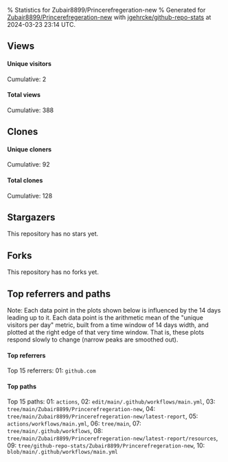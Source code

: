 % Statistics for Zubair8899/Princerefregeration-new
% Generated for [Zubair8899/Princerefregeration-new](https://github.com/Zubair8899/Princerefregeration-new) with [jgehrcke/github-repo-stats](https://github.com/jgehrcke/github-repo-stats) at 2024-03-23 23:14 UTC.


## Views

#### Unique visitors
<div id="chart_views_unique" class="full-width-chart"></div>

Cumulative: 2

#### Total views
<div id="chart_views_total" class="full-width-chart"></div>

Cumulative: 388

<div class="pagebreak-for-print"> </div>

## Clones

#### Unique cloners
<div id="chart_clones_unique" class="full-width-chart"></div>

Cumulative: 92

#### Total clones
<div id="chart_clones_total" class="full-width-chart"></div>

Cumulative: 128



<div class="pagebreak-for-print"> </div>



## Stargazers

This repository has no stars yet.



## Forks

This repository has no forks yet.



<div class="pagebreak-for-print"> </div>



## Top referrers and paths


Note: Each data point in the plots shown below is influenced by the 14 days
leading up to it. Each data point is the arithmetic mean of the "unique
visitors per day" metric, built from a time window of 14 days width, and
plotted at the right edge of that very time window. That is, these plots
respond slowly to change (narrow peaks are smoothed out).




#### Top referrers


<div id="chart_referrers_top_n_alltime" class="full-width-chart"></div>

Top 15 referrers: 01: `github.com`





#### Top paths


<div id="chart_paths_top_n_alltime" class="full-width-chart"></div>

Top 15 paths: 01: `actions`, 02: `edit/main/.github/workflows/main.yml`, 03: `tree/main/Zubair8899/Princerefregeration-new`, 04: `tree/main/Zubair8899/Princerefregeration-new/latest-report`, 05: `actions/workflows/main.yml`, 06: `tree/main`, 07: `tree/main/.github/workflows`, 08: `tree/main/Zubair8899/Princerefregeration-new/latest-report/resources`, 09: `tree/github-repo-stats/Zubair8899/Princerefregeration-new`, 10: `blob/main/.github/workflows/main.yml`


<script type="text/javascript">
    vegaEmbed('#chart_views_unique', {"$schema": "https://vega.github.io/schema/vega-lite/v4.17.0.json", "config": {"arc": {"fill": "#1b1e23"}, "area": {"fill": "#1b1e23"}, "axisBottom": {"domainColor": "#a9b4c4", "gridColor": "#a9b4c4", "labelColor": "#1b1e23", "labelFont": "relative-mono-11-pitch-pro, Menlo, monospace", "tickColor": "#a9b4c4", "titleColor": "#1b1e23", "titleFont": "relative-mono-11-pitch-pro, Menlo, monospace"}, "axisLeft": {"domainColor": "#a9b4c4", "gridColor": "#a9b4c4", "labelColor": "#1b1e23", "labelFont": "relative-mono-11-pitch-pro, Menlo, monospace", "tickColor": "#a9b4c4", "titleColor": "#1b1e23", "titleFont": "relative-mono-11-pitch-pro, Menlo, monospace"}, "axisX": {"grid": false}, "axisY": {"grid": false, "labelBound": true}, "background": "#FFFFFF", "group": {"fill": "#FFFFFF"}, "header": {"fontWeight": 400, "labelFont": "relative-mono-11-pitch-pro, Menlo, monospace", "titleFont": "relative-mono-11-pitch-pro, Menlo, monospace"}, "legend": {"labelFont": "relative-mono-11-pitch-pro, Menlo, monospace", "symbolSize": 200, "symbolType": "circle", "titleFont": "relative-mono-11-pitch-pro, Menlo, monospace"}, "line": {"color": "#1b1e23", "stroke": "#1b1e23"}, "path": {"stroke": "#1b1e23"}, "point": {"color": "#1b1e23", "cursor": "pointer", "filled": true, "size": 20}, "range": {"category": ["#85a2f7", "#ea9755", "#7eb36a", "#f07071", "#bc85d9", "#e587b6", "#a9b4c4", "#d4c05e", "#64b9c4"]}, "style": {"bar": {"fill": "#1b1e23"}, "text": {"font": "relative-mono-11-pitch-pro, Menlo, monospace", "fontWeight": 400}}, "symbol": {"shape": "circle"}, "title": {"anchor": "start", "font": "relative-mono-11-pitch-pro, Menlo, monospace", "fontWeight": 400}, "trail": {"color": "#1b1e23", "stroke": "#1b1e23"}, "view": {"stroke": null}}, "data": {"name": "data-08c12a7ced4953d9f085cef956f7ff7b"}, "datasets": {"data-08c12a7ced4953d9f085cef956f7ff7b": [{"time": "2024-02-23T00:00:00+00:00", "views_total": 7, "views_unique": 1}, {"time": "2024-02-24T00:00:00+00:00", "views_total": 0, "views_unique": 0}, {"time": "2024-02-26T00:00:00+00:00", "views_total": 0, "views_unique": 0}, {"time": "2024-03-08T00:00:00+00:00", "views_total": 381, "views_unique": 1}, {"time": "2024-03-09T00:00:00+00:00", "views_total": 0, "views_unique": 0}, {"time": "2024-03-10T00:00:00+00:00", "views_total": 0, "views_unique": 0}, {"time": "2024-03-11T00:00:00+00:00", "views_total": 0, "views_unique": 0}, {"time": "2024-03-12T00:00:00+00:00", "views_total": 0, "views_unique": 0}, {"time": "2024-03-13T00:00:00+00:00", "views_total": 0, "views_unique": 0}, {"time": "2024-03-14T00:00:00+00:00", "views_total": 0, "views_unique": 0}, {"time": "2024-03-15T00:00:00+00:00", "views_total": 0, "views_unique": 0}, {"time": "2024-03-16T00:00:00+00:00", "views_total": 0, "views_unique": 0}, {"time": "2024-03-17T00:00:00+00:00", "views_total": 0, "views_unique": 0}, {"time": "2024-03-18T00:00:00+00:00", "views_total": 0, "views_unique": 0}, {"time": "2024-03-19T00:00:00+00:00", "views_total": 0, "views_unique": 0}, {"time": "2024-03-20T00:00:00+00:00", "views_total": 0, "views_unique": 0}, {"time": "2024-03-21T00:00:00+00:00", "views_total": 0, "views_unique": 0}, {"time": "2024-03-22T00:00:00+00:00", "views_total": 0, "views_unique": 0}]}, "encoding": {"tooltip": [{"field": "views_unique", "format": ".1f", "title": "views (u)", "type": "quantitative"}, {"field": "time", "format": "%B %e, %Y", "title": "date", "type": "temporal"}], "x": {"axis": {"labelAngle": 25}, "field": "time", "scale": {"domain": ["2024-02-23", "2024-03-22"]}, "timeUnit": "yearmonthdate", "title": "date", "type": "temporal"}, "y": {"axis": {}, "field": "views_unique", "scale": {"domain": [0, 1.1], "type": "linear", "zero": true}, "title": "unique views per day", "type": "quantitative"}}, "height": 200, "mark": {"point": true, "type": "line"}, "padding": 10, "width": "container"}, {"actions": false, "renderer": "svg"}).catch(console.error);
vegaEmbed('#chart_views_total', {"$schema": "https://vega.github.io/schema/vega-lite/v4.17.0.json", "config": {"arc": {"fill": "#1b1e23"}, "area": {"fill": "#1b1e23"}, "axisBottom": {"domainColor": "#a9b4c4", "gridColor": "#a9b4c4", "labelColor": "#1b1e23", "labelFont": "relative-mono-11-pitch-pro, Menlo, monospace", "tickColor": "#a9b4c4", "titleColor": "#1b1e23", "titleFont": "relative-mono-11-pitch-pro, Menlo, monospace"}, "axisLeft": {"domainColor": "#a9b4c4", "gridColor": "#a9b4c4", "labelColor": "#1b1e23", "labelFont": "relative-mono-11-pitch-pro, Menlo, monospace", "tickColor": "#a9b4c4", "titleColor": "#1b1e23", "titleFont": "relative-mono-11-pitch-pro, Menlo, monospace"}, "axisX": {"grid": false}, "axisY": {"grid": false, "labelBound": true}, "background": "#FFFFFF", "group": {"fill": "#FFFFFF"}, "header": {"fontWeight": 400, "labelFont": "relative-mono-11-pitch-pro, Menlo, monospace", "titleFont": "relative-mono-11-pitch-pro, Menlo, monospace"}, "legend": {"labelFont": "relative-mono-11-pitch-pro, Menlo, monospace", "symbolSize": 200, "symbolType": "circle", "titleFont": "relative-mono-11-pitch-pro, Menlo, monospace"}, "line": {"color": "#1b1e23", "stroke": "#1b1e23"}, "path": {"stroke": "#1b1e23"}, "point": {"color": "#1b1e23", "cursor": "pointer", "filled": true, "size": 20}, "range": {"category": ["#85a2f7", "#ea9755", "#7eb36a", "#f07071", "#bc85d9", "#e587b6", "#a9b4c4", "#d4c05e", "#64b9c4"]}, "style": {"bar": {"fill": "#1b1e23"}, "text": {"font": "relative-mono-11-pitch-pro, Menlo, monospace", "fontWeight": 400}}, "symbol": {"shape": "circle"}, "title": {"anchor": "start", "font": "relative-mono-11-pitch-pro, Menlo, monospace", "fontWeight": 400}, "trail": {"color": "#1b1e23", "stroke": "#1b1e23"}, "view": {"stroke": null}}, "data": {"name": "data-08c12a7ced4953d9f085cef956f7ff7b"}, "datasets": {"data-08c12a7ced4953d9f085cef956f7ff7b": [{"time": "2024-02-23T00:00:00+00:00", "views_total": 7, "views_unique": 1}, {"time": "2024-02-24T00:00:00+00:00", "views_total": 0, "views_unique": 0}, {"time": "2024-02-26T00:00:00+00:00", "views_total": 0, "views_unique": 0}, {"time": "2024-03-08T00:00:00+00:00", "views_total": 381, "views_unique": 1}, {"time": "2024-03-09T00:00:00+00:00", "views_total": 0, "views_unique": 0}, {"time": "2024-03-10T00:00:00+00:00", "views_total": 0, "views_unique": 0}, {"time": "2024-03-11T00:00:00+00:00", "views_total": 0, "views_unique": 0}, {"time": "2024-03-12T00:00:00+00:00", "views_total": 0, "views_unique": 0}, {"time": "2024-03-13T00:00:00+00:00", "views_total": 0, "views_unique": 0}, {"time": "2024-03-14T00:00:00+00:00", "views_total": 0, "views_unique": 0}, {"time": "2024-03-15T00:00:00+00:00", "views_total": 0, "views_unique": 0}, {"time": "2024-03-16T00:00:00+00:00", "views_total": 0, "views_unique": 0}, {"time": "2024-03-17T00:00:00+00:00", "views_total": 0, "views_unique": 0}, {"time": "2024-03-18T00:00:00+00:00", "views_total": 0, "views_unique": 0}, {"time": "2024-03-19T00:00:00+00:00", "views_total": 0, "views_unique": 0}, {"time": "2024-03-20T00:00:00+00:00", "views_total": 0, "views_unique": 0}, {"time": "2024-03-21T00:00:00+00:00", "views_total": 0, "views_unique": 0}, {"time": "2024-03-22T00:00:00+00:00", "views_total": 0, "views_unique": 0}]}, "encoding": {"tooltip": [{"field": "views_total", "format": ".1f", "title": "views (t)", "type": "quantitative"}, {"field": "time", "format": "%B %e, %Y", "title": "date", "type": "temporal"}], "x": {"axis": {"labelAngle": 25}, "field": "time", "scale": {"domain": ["2024-02-23", "2024-03-22"]}, "timeUnit": "yearmonthdate", "title": "date", "type": "temporal"}, "y": {"axis": {"values": [1, 10, 50, 100, 500, 1000, 5000, 10000]}, "field": "views_total", "scale": {"domain": [0, 419.1], "type": "symlog", "zero": true}, "title": "total views per day", "type": "quantitative"}}, "height": 200, "mark": {"point": true, "type": "line"}, "padding": 10, "width": "container"}, {"actions": false, "renderer": "svg"}).catch(console.error);
vegaEmbed('#chart_clones_unique', {"$schema": "https://vega.github.io/schema/vega-lite/v4.17.0.json", "config": {"arc": {"fill": "#1b1e23"}, "area": {"fill": "#1b1e23"}, "axisBottom": {"domainColor": "#a9b4c4", "gridColor": "#a9b4c4", "labelColor": "#1b1e23", "labelFont": "relative-mono-11-pitch-pro, Menlo, monospace", "tickColor": "#a9b4c4", "titleColor": "#1b1e23", "titleFont": "relative-mono-11-pitch-pro, Menlo, monospace"}, "axisLeft": {"domainColor": "#a9b4c4", "gridColor": "#a9b4c4", "labelColor": "#1b1e23", "labelFont": "relative-mono-11-pitch-pro, Menlo, monospace", "tickColor": "#a9b4c4", "titleColor": "#1b1e23", "titleFont": "relative-mono-11-pitch-pro, Menlo, monospace"}, "axisX": {"grid": false}, "axisY": {"grid": false, "labelBound": true}, "background": "#FFFFFF", "group": {"fill": "#FFFFFF"}, "header": {"fontWeight": 400, "labelFont": "relative-mono-11-pitch-pro, Menlo, monospace", "titleFont": "relative-mono-11-pitch-pro, Menlo, monospace"}, "legend": {"labelFont": "relative-mono-11-pitch-pro, Menlo, monospace", "symbolSize": 200, "symbolType": "circle", "titleFont": "relative-mono-11-pitch-pro, Menlo, monospace"}, "line": {"color": "#1b1e23", "stroke": "#1b1e23"}, "path": {"stroke": "#1b1e23"}, "point": {"color": "#1b1e23", "cursor": "pointer", "filled": true, "size": 20}, "range": {"category": ["#85a2f7", "#ea9755", "#7eb36a", "#f07071", "#bc85d9", "#e587b6", "#a9b4c4", "#d4c05e", "#64b9c4"]}, "style": {"bar": {"fill": "#1b1e23"}, "text": {"font": "relative-mono-11-pitch-pro, Menlo, monospace", "fontWeight": 400}}, "symbol": {"shape": "circle"}, "title": {"anchor": "start", "font": "relative-mono-11-pitch-pro, Menlo, monospace", "fontWeight": 400}, "trail": {"color": "#1b1e23", "stroke": "#1b1e23"}, "view": {"stroke": null}}, "data": {"name": "data-5898b81d91f8a5a80032bd66c7b5d34a"}, "datasets": {"data-5898b81d91f8a5a80032bd66c7b5d34a": [{"clones_total": 5, "clones_unique": 4, "time": "2024-02-23T00:00:00+00:00"}, {"clones_total": 1, "clones_unique": 1, "time": "2024-02-24T00:00:00+00:00"}, {"clones_total": 1, "clones_unique": 1, "time": "2024-02-26T00:00:00+00:00"}, {"clones_total": 61, "clones_unique": 27, "time": "2024-03-08T00:00:00+00:00"}, {"clones_total": 4, "clones_unique": 4, "time": "2024-03-09T00:00:00+00:00"}, {"clones_total": 4, "clones_unique": 4, "time": "2024-03-10T00:00:00+00:00"}, {"clones_total": 5, "clones_unique": 5, "time": "2024-03-11T00:00:00+00:00"}, {"clones_total": 2, "clones_unique": 2, "time": "2024-03-12T00:00:00+00:00"}, {"clones_total": 4, "clones_unique": 3, "time": "2024-03-13T00:00:00+00:00"}, {"clones_total": 3, "clones_unique": 3, "time": "2024-03-14T00:00:00+00:00"}, {"clones_total": 4, "clones_unique": 4, "time": "2024-03-15T00:00:00+00:00"}, {"clones_total": 6, "clones_unique": 6, "time": "2024-03-16T00:00:00+00:00"}, {"clones_total": 5, "clones_unique": 5, "time": "2024-03-17T00:00:00+00:00"}, {"clones_total": 5, "clones_unique": 5, "time": "2024-03-18T00:00:00+00:00"}, {"clones_total": 4, "clones_unique": 4, "time": "2024-03-19T00:00:00+00:00"}, {"clones_total": 4, "clones_unique": 4, "time": "2024-03-20T00:00:00+00:00"}, {"clones_total": 5, "clones_unique": 5, "time": "2024-03-21T00:00:00+00:00"}, {"clones_total": 5, "clones_unique": 5, "time": "2024-03-22T00:00:00+00:00"}]}, "encoding": {"tooltip": [{"field": "clones_unique", "format": ".1f", "title": "clones (u)", "type": "quantitative"}, {"field": "time", "format": "%B %e, %Y", "title": "date", "type": "temporal"}], "x": {"axis": {"labelAngle": 25}, "field": "time", "scale": {"domain": ["2024-02-23", "2024-03-22"]}, "timeUnit": "yearmonthdate", "title": "date", "type": "temporal"}, "y": {"axis": {}, "field": "clones_unique", "scale": {"domain": [0, 29.700000000000003], "type": "linear", "zero": true}, "title": "unique clones per day", "type": "quantitative"}}, "height": 200, "mark": {"point": true, "type": "line"}, "padding": 10, "width": "container"}, {"actions": false, "renderer": "svg"}).catch(console.error);
vegaEmbed('#chart_clones_total', {"$schema": "https://vega.github.io/schema/vega-lite/v4.17.0.json", "config": {"arc": {"fill": "#1b1e23"}, "area": {"fill": "#1b1e23"}, "axisBottom": {"domainColor": "#a9b4c4", "gridColor": "#a9b4c4", "labelColor": "#1b1e23", "labelFont": "relative-mono-11-pitch-pro, Menlo, monospace", "tickColor": "#a9b4c4", "titleColor": "#1b1e23", "titleFont": "relative-mono-11-pitch-pro, Menlo, monospace"}, "axisLeft": {"domainColor": "#a9b4c4", "gridColor": "#a9b4c4", "labelColor": "#1b1e23", "labelFont": "relative-mono-11-pitch-pro, Menlo, monospace", "tickColor": "#a9b4c4", "titleColor": "#1b1e23", "titleFont": "relative-mono-11-pitch-pro, Menlo, monospace"}, "axisX": {"grid": false}, "axisY": {"grid": false, "labelBound": true}, "background": "#FFFFFF", "group": {"fill": "#FFFFFF"}, "header": {"fontWeight": 400, "labelFont": "relative-mono-11-pitch-pro, Menlo, monospace", "titleFont": "relative-mono-11-pitch-pro, Menlo, monospace"}, "legend": {"labelFont": "relative-mono-11-pitch-pro, Menlo, monospace", "symbolSize": 200, "symbolType": "circle", "titleFont": "relative-mono-11-pitch-pro, Menlo, monospace"}, "line": {"color": "#1b1e23", "stroke": "#1b1e23"}, "path": {"stroke": "#1b1e23"}, "point": {"color": "#1b1e23", "cursor": "pointer", "filled": true, "size": 20}, "range": {"category": ["#85a2f7", "#ea9755", "#7eb36a", "#f07071", "#bc85d9", "#e587b6", "#a9b4c4", "#d4c05e", "#64b9c4"]}, "style": {"bar": {"fill": "#1b1e23"}, "text": {"font": "relative-mono-11-pitch-pro, Menlo, monospace", "fontWeight": 400}}, "symbol": {"shape": "circle"}, "title": {"anchor": "start", "font": "relative-mono-11-pitch-pro, Menlo, monospace", "fontWeight": 400}, "trail": {"color": "#1b1e23", "stroke": "#1b1e23"}, "view": {"stroke": null}}, "data": {"name": "data-5898b81d91f8a5a80032bd66c7b5d34a"}, "datasets": {"data-5898b81d91f8a5a80032bd66c7b5d34a": [{"clones_total": 5, "clones_unique": 4, "time": "2024-02-23T00:00:00+00:00"}, {"clones_total": 1, "clones_unique": 1, "time": "2024-02-24T00:00:00+00:00"}, {"clones_total": 1, "clones_unique": 1, "time": "2024-02-26T00:00:00+00:00"}, {"clones_total": 61, "clones_unique": 27, "time": "2024-03-08T00:00:00+00:00"}, {"clones_total": 4, "clones_unique": 4, "time": "2024-03-09T00:00:00+00:00"}, {"clones_total": 4, "clones_unique": 4, "time": "2024-03-10T00:00:00+00:00"}, {"clones_total": 5, "clones_unique": 5, "time": "2024-03-11T00:00:00+00:00"}, {"clones_total": 2, "clones_unique": 2, "time": "2024-03-12T00:00:00+00:00"}, {"clones_total": 4, "clones_unique": 3, "time": "2024-03-13T00:00:00+00:00"}, {"clones_total": 3, "clones_unique": 3, "time": "2024-03-14T00:00:00+00:00"}, {"clones_total": 4, "clones_unique": 4, "time": "2024-03-15T00:00:00+00:00"}, {"clones_total": 6, "clones_unique": 6, "time": "2024-03-16T00:00:00+00:00"}, {"clones_total": 5, "clones_unique": 5, "time": "2024-03-17T00:00:00+00:00"}, {"clones_total": 5, "clones_unique": 5, "time": "2024-03-18T00:00:00+00:00"}, {"clones_total": 4, "clones_unique": 4, "time": "2024-03-19T00:00:00+00:00"}, {"clones_total": 4, "clones_unique": 4, "time": "2024-03-20T00:00:00+00:00"}, {"clones_total": 5, "clones_unique": 5, "time": "2024-03-21T00:00:00+00:00"}, {"clones_total": 5, "clones_unique": 5, "time": "2024-03-22T00:00:00+00:00"}]}, "encoding": {"tooltip": [{"field": "clones_total", "format": ".1f", "title": "clones (t)", "type": "quantitative"}, {"field": "time", "format": "%B %e, %Y", "title": "date", "type": "temporal"}], "x": {"axis": {"labelAngle": 25}, "field": "time", "scale": {"domain": ["2024-02-23", "2024-03-22"]}, "timeUnit": "yearmonthdate", "title": "date", "type": "temporal"}, "y": {"axis": {}, "field": "clones_total", "scale": {"domain": [0, 67.10000000000001], "type": "linear", "zero": true}, "title": "total clones per day", "type": "quantitative"}}, "height": 200, "mark": {"point": true, "type": "line"}, "padding": 10, "width": "container"}, {"actions": false, "renderer": "svg"}).catch(console.error);
vegaEmbed('#chart_referrers_top_n_alltime', {"$schema": "https://vega.github.io/schema/vega-lite/v4.17.0.json", "config": {"arc": {"fill": "#1b1e23"}, "area": {"fill": "#1b1e23"}, "axisBottom": {"domainColor": "#a9b4c4", "gridColor": "#a9b4c4", "labelColor": "#1b1e23", "labelFont": "relative-mono-11-pitch-pro, Menlo, monospace", "tickColor": "#a9b4c4", "titleColor": "#1b1e23", "titleFont": "relative-mono-11-pitch-pro, Menlo, monospace"}, "axisLeft": {"domainColor": "#a9b4c4", "gridColor": "#a9b4c4", "labelColor": "#1b1e23", "labelFont": "relative-mono-11-pitch-pro, Menlo, monospace", "tickColor": "#a9b4c4", "titleColor": "#1b1e23", "titleFont": "relative-mono-11-pitch-pro, Menlo, monospace"}, "axisX": {"grid": false}, "axisY": {"grid": false}, "background": "#FFFFFF", "group": {"fill": "#FFFFFF"}, "header": {"fontWeight": 400, "labelFont": "relative-mono-11-pitch-pro, Menlo, monospace", "titleFont": "relative-mono-11-pitch-pro, Menlo, monospace"}, "legend": {"labelFont": "relative-mono-11-pitch-pro, Menlo, monospace", "symbolSize": 200, "symbolType": "circle", "titleFont": "relative-mono-11-pitch-pro, Menlo, monospace"}, "line": {"color": "#1b1e23", "stroke": "#1b1e23"}, "path": {"stroke": "#1b1e23"}, "point": {"color": "#1b1e23", "cursor": "pointer", "filled": true, "size": 30}, "range": {"category": ["#85a2f7", "#ea9755", "#7eb36a", "#f07071", "#bc85d9", "#e587b6", "#a9b4c4", "#d4c05e", "#64b9c4"]}, "style": {"bar": {"fill": "#1b1e23"}, "text": {"font": "relative-mono-11-pitch-pro, Menlo, monospace", "fontWeight": 400}}, "symbol": {"shape": "circle"}, "title": {"anchor": "start", "font": "relative-mono-11-pitch-pro, Menlo, monospace", "fontWeight": 400}, "trail": {"color": "#1b1e23", "stroke": "#1b1e23"}, "view": {"stroke": null}}, "data": {"name": "data-ad52ea10a8f02c0edbba8226db3b63a0"}, "datasets": {"data-ad52ea10a8f02c0edbba8226db3b63a0": [{"referrer": "github.com", "time": "2024-03-09T00:00:00+00:00", "views_unique": 1, "views_unique_norm": 0.07142857142857142}, {"referrer": "github.com", "time": "2024-03-10T00:00:00+00:00", "views_unique": 1, "views_unique_norm": 0.07142857142857142}, {"referrer": "github.com", "time": "2024-03-11T00:00:00+00:00", "views_unique": 1, "views_unique_norm": 0.07142857142857142}, {"referrer": "github.com", "time": "2024-03-12T00:00:00+00:00", "views_unique": 1, "views_unique_norm": 0.07142857142857142}, {"referrer": "github.com", "time": "2024-03-13T00:00:00+00:00", "views_unique": 1, "views_unique_norm": 0.07142857142857142}, {"referrer": "github.com", "time": "2024-03-14T00:00:00+00:00", "views_unique": 1, "views_unique_norm": 0.07142857142857142}, {"referrer": "github.com", "time": "2024-03-15T00:00:00+00:00", "views_unique": 1, "views_unique_norm": 0.07142857142857142}, {"referrer": "github.com", "time": "2024-03-16T00:00:00+00:00", "views_unique": 1, "views_unique_norm": 0.07142857142857142}, {"referrer": "github.com", "time": "2024-03-17T00:00:00+00:00", "views_unique": 1, "views_unique_norm": 0.07142857142857142}, {"referrer": "github.com", "time": "2024-03-18T00:00:00+00:00", "views_unique": 1, "views_unique_norm": 0.07142857142857142}, {"referrer": "github.com", "time": "2024-03-19T00:00:00+00:00", "views_unique": 1, "views_unique_norm": 0.07142857142857142}, {"referrer": "github.com", "time": "2024-03-20T00:00:00+00:00", "views_unique": 1, "views_unique_norm": 0.07142857142857142}, {"referrer": "github.com", "time": "2024-03-21T00:00:00+00:00", "views_unique": 1, "views_unique_norm": 0.07142857142857142}]}, "encoding": {"color": {"field": "referrer", "legend": {"direction": "vertical", "orient": "top", "title": "Legend:"}, "sort": {"field": "order"}, "type": "nominal"}, "tooltip": [{"field": "referrer", "type": "nominal"}, {"field": "views_unique_norm", "format": ".2f", "title": "views (14d mean)", "type": "quantitative"}, {"field": "time", "format": "%B %e, %Y", "title": "date", "type": "temporal"}], "x": {"axis": {"labelAngle": 25}, "field": "time", "scale": {"domain": ["2024-02-23", "2024-03-22"]}, "timeUnit": "yearmonthdate", "title": "date", "type": "temporal"}, "y": {"field": "views_unique_norm", "scale": {"domain": [0, 0.07857142857142857], "type": "linear", "zero": true}, "title": "unique visitors per day (mean from last 14 days)", "type": "quantitative"}}, "height": 300, "mark": {"point": true, "type": "line"}, "padding": 10, "width": "container"}, {"actions": false, "renderer": "svg"}).catch(console.error);
vegaEmbed('#chart_paths_top_n_alltime', {"$schema": "https://vega.github.io/schema/vega-lite/v4.17.0.json", "config": {"arc": {"fill": "#1b1e23"}, "area": {"fill": "#1b1e23"}, "axisBottom": {"domainColor": "#a9b4c4", "gridColor": "#a9b4c4", "labelColor": "#1b1e23", "labelFont": "relative-mono-11-pitch-pro, Menlo, monospace", "tickColor": "#a9b4c4", "titleColor": "#1b1e23", "titleFont": "relative-mono-11-pitch-pro, Menlo, monospace"}, "axisLeft": {"domainColor": "#a9b4c4", "gridColor": "#a9b4c4", "labelColor": "#1b1e23", "labelFont": "relative-mono-11-pitch-pro, Menlo, monospace", "tickColor": "#a9b4c4", "titleColor": "#1b1e23", "titleFont": "relative-mono-11-pitch-pro, Menlo, monospace"}, "axisX": {"grid": false}, "axisY": {"grid": false}, "background": "#FFFFFF", "group": {"fill": "#FFFFFF"}, "header": {"fontWeight": 400, "labelFont": "relative-mono-11-pitch-pro, Menlo, monospace", "titleFont": "relative-mono-11-pitch-pro, Menlo, monospace"}, "legend": {"labelFont": "relative-mono-11-pitch-pro, Menlo, monospace", "symbolSize": 200, "symbolType": "circle", "titleFont": "relative-mono-11-pitch-pro, Menlo, monospace"}, "line": {"color": "#1b1e23", "stroke": "#1b1e23"}, "path": {"stroke": "#1b1e23"}, "point": {"color": "#1b1e23", "cursor": "pointer", "filled": true, "size": 30}, "range": {"category": ["#85a2f7", "#ea9755", "#7eb36a", "#f07071", "#bc85d9", "#e587b6", "#a9b4c4", "#d4c05e", "#64b9c4"]}, "style": {"bar": {"fill": "#1b1e23"}, "text": {"font": "relative-mono-11-pitch-pro, Menlo, monospace", "fontWeight": 400}}, "symbol": {"shape": "circle"}, "title": {"anchor": "start", "font": "relative-mono-11-pitch-pro, Menlo, monospace", "fontWeight": 400}, "trail": {"color": "#1b1e23", "stroke": "#1b1e23"}, "view": {"stroke": null}}, "data": {"name": "data-caa9ff62ef15a8a68c4750841e9ff7bb"}, "datasets": {"data-caa9ff62ef15a8a68c4750841e9ff7bb": [{"path": "actions", "time": "2024-03-09T00:00:00+00:00", "views_unique": 1, "views_unique_norm": 0.07142857142857142}, {"path": "actions", "time": "2024-03-10T00:00:00+00:00", "views_unique": 1, "views_unique_norm": 0.07142857142857142}, {"path": "actions", "time": "2024-03-11T00:00:00+00:00", "views_unique": 1, "views_unique_norm": 0.07142857142857142}, {"path": "actions", "time": "2024-03-12T00:00:00+00:00", "views_unique": 1, "views_unique_norm": 0.07142857142857142}, {"path": "actions", "time": "2024-03-13T00:00:00+00:00", "views_unique": 1, "views_unique_norm": 0.07142857142857142}, {"path": "actions", "time": "2024-03-14T00:00:00+00:00", "views_unique": 1, "views_unique_norm": 0.07142857142857142}, {"path": "actions", "time": "2024-03-15T00:00:00+00:00", "views_unique": 1, "views_unique_norm": 0.07142857142857142}, {"path": "actions", "time": "2024-03-16T00:00:00+00:00", "views_unique": 1, "views_unique_norm": 0.07142857142857142}, {"path": "actions", "time": "2024-03-17T00:00:00+00:00", "views_unique": 1, "views_unique_norm": 0.07142857142857142}, {"path": "actions", "time": "2024-03-18T00:00:00+00:00", "views_unique": 1, "views_unique_norm": 0.07142857142857142}, {"path": "actions", "time": "2024-03-19T00:00:00+00:00", "views_unique": 1, "views_unique_norm": 0.07142857142857142}, {"path": "actions", "time": "2024-03-20T00:00:00+00:00", "views_unique": 1, "views_unique_norm": 0.07142857142857142}, {"path": "actions", "time": "2024-03-21T00:00:00+00:00", "views_unique": 1, "views_unique_norm": 0.07142857142857142}, {"path": "edit/main/.github/workflows/main.yml", "time": "2024-03-09T00:00:00+00:00", "views_unique": 1, "views_unique_norm": 0.07142857142857142}, {"path": "edit/main/.github/workflows/main.yml", "time": "2024-03-10T00:00:00+00:00", "views_unique": 1, "views_unique_norm": 0.07142857142857142}, {"path": "edit/main/.github/workflows/main.yml", "time": "2024-03-11T00:00:00+00:00", "views_unique": 1, "views_unique_norm": 0.07142857142857142}, {"path": "edit/main/.github/workflows/main.yml", "time": "2024-03-12T00:00:00+00:00", "views_unique": 1, "views_unique_norm": 0.07142857142857142}, {"path": "edit/main/.github/workflows/main.yml", "time": "2024-03-13T00:00:00+00:00", "views_unique": 1, "views_unique_norm": 0.07142857142857142}, {"path": "edit/main/.github/workflows/main.yml", "time": "2024-03-14T00:00:00+00:00", "views_unique": 1, "views_unique_norm": 0.07142857142857142}, {"path": "edit/main/.github/workflows/main.yml", "time": "2024-03-15T00:00:00+00:00", "views_unique": 1, "views_unique_norm": 0.07142857142857142}, {"path": "edit/main/.github/workflows/main.yml", "time": "2024-03-16T00:00:00+00:00", "views_unique": 1, "views_unique_norm": 0.07142857142857142}, {"path": "edit/main/.github/workflows/main.yml", "time": "2024-03-17T00:00:00+00:00", "views_unique": 1, "views_unique_norm": 0.07142857142857142}, {"path": "edit/main/.github/workflows/main.yml", "time": "2024-03-18T00:00:00+00:00", "views_unique": 1, "views_unique_norm": 0.07142857142857142}, {"path": "edit/main/.github/workflows/main.yml", "time": "2024-03-19T00:00:00+00:00", "views_unique": 1, "views_unique_norm": 0.07142857142857142}, {"path": "edit/main/.github/workflows/main.yml", "time": "2024-03-20T00:00:00+00:00", "views_unique": 1, "views_unique_norm": 0.07142857142857142}, {"path": "edit/main/.github/workflows/main.yml", "time": "2024-03-21T00:00:00+00:00", "views_unique": 1, "views_unique_norm": 0.07142857142857142}, {"path": "tree/main/Zubair8899/Princerefregeration-new", "time": "2024-03-09T00:00:00+00:00", "views_unique": 1, "views_unique_norm": 0.07142857142857142}, {"path": "tree/main/Zubair8899/Princerefregeration-new", "time": "2024-03-10T00:00:00+00:00", "views_unique": 1, "views_unique_norm": 0.07142857142857142}, {"path": "tree/main/Zubair8899/Princerefregeration-new", "time": "2024-03-11T00:00:00+00:00", "views_unique": 1, "views_unique_norm": 0.07142857142857142}, {"path": "tree/main/Zubair8899/Princerefregeration-new", "time": "2024-03-12T00:00:00+00:00", "views_unique": 1, "views_unique_norm": 0.07142857142857142}, {"path": "tree/main/Zubair8899/Princerefregeration-new", "time": "2024-03-13T00:00:00+00:00", "views_unique": 1, "views_unique_norm": 0.07142857142857142}, {"path": "tree/main/Zubair8899/Princerefregeration-new", "time": "2024-03-14T00:00:00+00:00", "views_unique": 1, "views_unique_norm": 0.07142857142857142}, {"path": "tree/main/Zubair8899/Princerefregeration-new", "time": "2024-03-15T00:00:00+00:00", "views_unique": 1, "views_unique_norm": 0.07142857142857142}, {"path": "tree/main/Zubair8899/Princerefregeration-new", "time": "2024-03-16T00:00:00+00:00", "views_unique": 1, "views_unique_norm": 0.07142857142857142}, {"path": "tree/main/Zubair8899/Princerefregeration-new", "time": "2024-03-17T00:00:00+00:00", "views_unique": 1, "views_unique_norm": 0.07142857142857142}, {"path": "tree/main/Zubair8899/Princerefregeration-new", "time": "2024-03-18T00:00:00+00:00", "views_unique": 1, "views_unique_norm": 0.07142857142857142}, {"path": "tree/main/Zubair8899/Princerefregeration-new", "time": "2024-03-19T00:00:00+00:00", "views_unique": 1, "views_unique_norm": 0.07142857142857142}, {"path": "tree/main/Zubair8899/Princerefregeration-new", "time": "2024-03-20T00:00:00+00:00", "views_unique": 1, "views_unique_norm": 0.07142857142857142}, {"path": "tree/main/Zubair8899/Princerefregeration-new", "time": "2024-03-21T00:00:00+00:00", "views_unique": 1, "views_unique_norm": 0.07142857142857142}, {"path": "tree/main/Zubair8899/Princerefregeration-new/latest-report", "time": "2024-03-09T00:00:00+00:00", "views_unique": 1, "views_unique_norm": 0.07142857142857142}, {"path": "tree/main/Zubair8899/Princerefregeration-new/latest-report", "time": "2024-03-10T00:00:00+00:00", "views_unique": 1, "views_unique_norm": 0.07142857142857142}, {"path": "tree/main/Zubair8899/Princerefregeration-new/latest-report", "time": "2024-03-11T00:00:00+00:00", "views_unique": 1, "views_unique_norm": 0.07142857142857142}, {"path": "tree/main/Zubair8899/Princerefregeration-new/latest-report", "time": "2024-03-12T00:00:00+00:00", "views_unique": 1, "views_unique_norm": 0.07142857142857142}, {"path": "tree/main/Zubair8899/Princerefregeration-new/latest-report", "time": "2024-03-13T00:00:00+00:00", "views_unique": 1, "views_unique_norm": 0.07142857142857142}, {"path": "tree/main/Zubair8899/Princerefregeration-new/latest-report", "time": "2024-03-14T00:00:00+00:00", "views_unique": 1, "views_unique_norm": 0.07142857142857142}, {"path": "tree/main/Zubair8899/Princerefregeration-new/latest-report", "time": "2024-03-15T00:00:00+00:00", "views_unique": 1, "views_unique_norm": 0.07142857142857142}, {"path": "tree/main/Zubair8899/Princerefregeration-new/latest-report", "time": "2024-03-16T00:00:00+00:00", "views_unique": 1, "views_unique_norm": 0.07142857142857142}, {"path": "tree/main/Zubair8899/Princerefregeration-new/latest-report", "time": "2024-03-17T00:00:00+00:00", "views_unique": 1, "views_unique_norm": 0.07142857142857142}, {"path": "tree/main/Zubair8899/Princerefregeration-new/latest-report", "time": "2024-03-18T00:00:00+00:00", "views_unique": 1, "views_unique_norm": 0.07142857142857142}, {"path": "tree/main/Zubair8899/Princerefregeration-new/latest-report", "time": "2024-03-19T00:00:00+00:00", "views_unique": 1, "views_unique_norm": 0.07142857142857142}, {"path": "tree/main/Zubair8899/Princerefregeration-new/latest-report", "time": "2024-03-20T00:00:00+00:00", "views_unique": 1, "views_unique_norm": 0.07142857142857142}, {"path": "tree/main/Zubair8899/Princerefregeration-new/latest-report", "time": "2024-03-21T00:00:00+00:00", "views_unique": 1, "views_unique_norm": 0.07142857142857142}, {"path": "actions/workflows/main.yml", "time": "2024-03-09T00:00:00+00:00", "views_unique": 1, "views_unique_norm": 0.07142857142857142}, {"path": "actions/workflows/main.yml", "time": "2024-03-10T00:00:00+00:00", "views_unique": 1, "views_unique_norm": 0.07142857142857142}, {"path": "actions/workflows/main.yml", "time": "2024-03-11T00:00:00+00:00", "views_unique": 1, "views_unique_norm": 0.07142857142857142}, {"path": "actions/workflows/main.yml", "time": "2024-03-12T00:00:00+00:00", "views_unique": 1, "views_unique_norm": 0.07142857142857142}, {"path": "actions/workflows/main.yml", "time": "2024-03-13T00:00:00+00:00", "views_unique": 1, "views_unique_norm": 0.07142857142857142}, {"path": "actions/workflows/main.yml", "time": "2024-03-14T00:00:00+00:00", "views_unique": 1, "views_unique_norm": 0.07142857142857142}, {"path": "actions/workflows/main.yml", "time": "2024-03-15T00:00:00+00:00", "views_unique": 1, "views_unique_norm": 0.07142857142857142}, {"path": "actions/workflows/main.yml", "time": "2024-03-16T00:00:00+00:00", "views_unique": 1, "views_unique_norm": 0.07142857142857142}, {"path": "actions/workflows/main.yml", "time": "2024-03-17T00:00:00+00:00", "views_unique": 1, "views_unique_norm": 0.07142857142857142}, {"path": "actions/workflows/main.yml", "time": "2024-03-18T00:00:00+00:00", "views_unique": 1, "views_unique_norm": 0.07142857142857142}, {"path": "actions/workflows/main.yml", "time": "2024-03-19T00:00:00+00:00", "views_unique": 1, "views_unique_norm": 0.07142857142857142}, {"path": "actions/workflows/main.yml", "time": "2024-03-20T00:00:00+00:00", "views_unique": 1, "views_unique_norm": 0.07142857142857142}, {"path": "actions/workflows/main.yml", "time": "2024-03-21T00:00:00+00:00", "views_unique": 1, "views_unique_norm": 0.07142857142857142}, {"path": "tree/main", "time": "2024-03-09T00:00:00+00:00", "views_unique": 1, "views_unique_norm": 0.07142857142857142}, {"path": "tree/main", "time": "2024-03-10T00:00:00+00:00", "views_unique": 1, "views_unique_norm": 0.07142857142857142}, {"path": "tree/main", "time": "2024-03-11T00:00:00+00:00", "views_unique": 1, "views_unique_norm": 0.07142857142857142}, {"path": "tree/main", "time": "2024-03-12T00:00:00+00:00", "views_unique": 1, "views_unique_norm": 0.07142857142857142}, {"path": "tree/main", "time": "2024-03-13T00:00:00+00:00", "views_unique": 1, "views_unique_norm": 0.07142857142857142}, {"path": "tree/main", "time": "2024-03-14T00:00:00+00:00", "views_unique": 1, "views_unique_norm": 0.07142857142857142}, {"path": "tree/main", "time": "2024-03-15T00:00:00+00:00", "views_unique": 1, "views_unique_norm": 0.07142857142857142}, {"path": "tree/main", "time": "2024-03-16T00:00:00+00:00", "views_unique": 1, "views_unique_norm": 0.07142857142857142}, {"path": "tree/main", "time": "2024-03-17T00:00:00+00:00", "views_unique": 1, "views_unique_norm": 0.07142857142857142}, {"path": "tree/main", "time": "2024-03-18T00:00:00+00:00", "views_unique": 1, "views_unique_norm": 0.07142857142857142}, {"path": "tree/main", "time": "2024-03-19T00:00:00+00:00", "views_unique": 1, "views_unique_norm": 0.07142857142857142}, {"path": "tree/main", "time": "2024-03-20T00:00:00+00:00", "views_unique": 1, "views_unique_norm": 0.07142857142857142}, {"path": "tree/main", "time": "2024-03-21T00:00:00+00:00", "views_unique": 1, "views_unique_norm": 0.07142857142857142}, {"path": "tree/main/.github/workflows", "time": "2024-03-09T00:00:00+00:00", "views_unique": 1, "views_unique_norm": 0.07142857142857142}, {"path": "tree/main/.github/workflows", "time": "2024-03-10T00:00:00+00:00", "views_unique": 1, "views_unique_norm": 0.07142857142857142}, {"path": "tree/main/.github/workflows", "time": "2024-03-11T00:00:00+00:00", "views_unique": 1, "views_unique_norm": 0.07142857142857142}, {"path": "tree/main/.github/workflows", "time": "2024-03-12T00:00:00+00:00", "views_unique": 1, "views_unique_norm": 0.07142857142857142}, {"path": "tree/main/.github/workflows", "time": "2024-03-13T00:00:00+00:00", "views_unique": 1, "views_unique_norm": 0.07142857142857142}, {"path": "tree/main/.github/workflows", "time": "2024-03-14T00:00:00+00:00", "views_unique": 1, "views_unique_norm": 0.07142857142857142}, {"path": "tree/main/.github/workflows", "time": "2024-03-15T00:00:00+00:00", "views_unique": 1, "views_unique_norm": 0.07142857142857142}, {"path": "tree/main/.github/workflows", "time": "2024-03-16T00:00:00+00:00", "views_unique": 1, "views_unique_norm": 0.07142857142857142}, {"path": "tree/main/.github/workflows", "time": "2024-03-17T00:00:00+00:00", "views_unique": 1, "views_unique_norm": 0.07142857142857142}, {"path": "tree/main/.github/workflows", "time": "2024-03-18T00:00:00+00:00", "views_unique": 1, "views_unique_norm": 0.07142857142857142}, {"path": "tree/main/.github/workflows", "time": "2024-03-19T00:00:00+00:00", "views_unique": 1, "views_unique_norm": 0.07142857142857142}, {"path": "tree/main/.github/workflows", "time": "2024-03-20T00:00:00+00:00", "views_unique": 1, "views_unique_norm": 0.07142857142857142}, {"path": "tree/main/.github/workflows", "time": "2024-03-21T00:00:00+00:00", "views_unique": 1, "views_unique_norm": 0.07142857142857142}]}, "encoding": {"color": {"field": "path", "legend": {"direction": "vertical", "orient": "top", "title": "Legend:"}, "sort": {"field": "order"}, "type": "nominal"}, "tooltip": [{"field": "path", "type": "nominal"}, {"field": "views_unique_norm", "format": ".2f", "title": "views (14d mean)", "type": "quantitative"}, {"field": "time", "format": "%B %e, %Y", "title": "date", "type": "temporal"}], "x": {"axis": {"labelAngle": 25}, "field": "time", "scale": {"domain": ["2024-02-23", "2024-03-22"]}, "timeUnit": "yearmonthdate", "title": "date", "type": "temporal"}, "y": {"field": "views_unique_norm", "scale": {"domain": [0, 0.07857142857142857], "type": "linear", "zero": true}, "title": "unique visitors per day (mean from last 14 days)", "type": "quantitative"}}, "height": 300, "mark": {"point": true, "type": "line"}, "padding": 10, "width": "container"}, {"actions": false, "renderer": "svg"}).catch(console.error);
    </script>